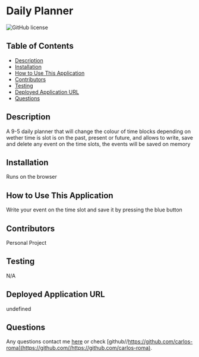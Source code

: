 # Daily Planner
  ![GitHub license](https://img.shields.io/badge/license-MIT-blue.svg)
  
  ## Table of Contents
  * [Description](#description)
  * [Installation](#installation)
  * [How to Use This Application](#How-to-use-this-application)
  * [Contributors](#contributors)
  * [Testing](#testing)
  * [Deployed Application URL](#Deployed-application-url)
  * [Questions](#questions)
  
  ## Description
  A 9-5 daily planner that will change the colour of time blocks depending on wether  time is slot is on the past, present or future, and allows to write, save and delete any event on the time slots, the events will be saved on memory
  
  ## Installation
  Runs on the browser
  
  ## How to Use This Application
  Write your event on the time slot and save it by pressing the blue button
  
  ## Contributors
  Personal Project
  
  ## Testing
  N/A
  
  ## Deployed Application URL
  undefined
  

  
  ## Questions
  Any questions contact me [here](mailto:adrianc.rm0@gmail.com) or check [github//https://github.com/carlos-roma](https://github.com//https://github.com/carlos-roma).
  